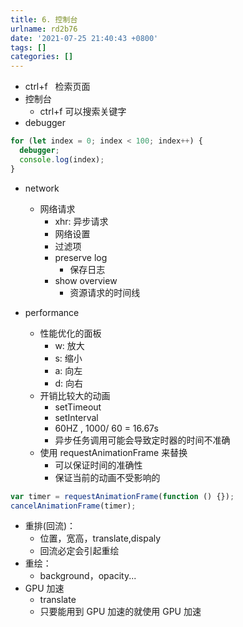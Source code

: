 ```yaml
---
title: 6. 控制台
urlname: rd2b76
date: '2021-07-25 21:40:43 +0800'
tags: []
categories: []
---
```


- ctrl+f   检索页面
- 控制台
  - ctrl+f 可以搜索关键字
- debugger

```javascript
for (let index = 0; index < 100; index++) {
  debugger;
  console.log(index);
}
```

- network

  - 网络请求
    - xhr: 异步请求
    - 网络设置
    - 过滤项
    - preserve log
      - 保存日志
    - show overview
      - 资源请求的时间线

- performance
  - 性能优化的面板
    - w: 放大
    - s: 缩小
    - a: 向左
    - d: 向右
  - 开销比较大的动画
    - setTimeout
    - setInterval
    - 60HZ , 1000/ 60 = 16.67s
    - 异步任务调用可能会导致定时器的时间不准确
  - 使用 requestAnimationFrame 来替换
    - 可以保证时间的准确性
    - 保证当前的动画不受影响的

```javascript
var timer = requestAnimationFrame(function () {});
cancelAnimationFrame(timer);
```

- 重排(回流)：
  - 位置，宽高，translate,dispaly
  - 回流必定会引起重绘
- 重绘：
  - background，opacity...
- GPU 加速
  - translate
  - 只要能用到 GPU 加速的就使用 GPU 加速
